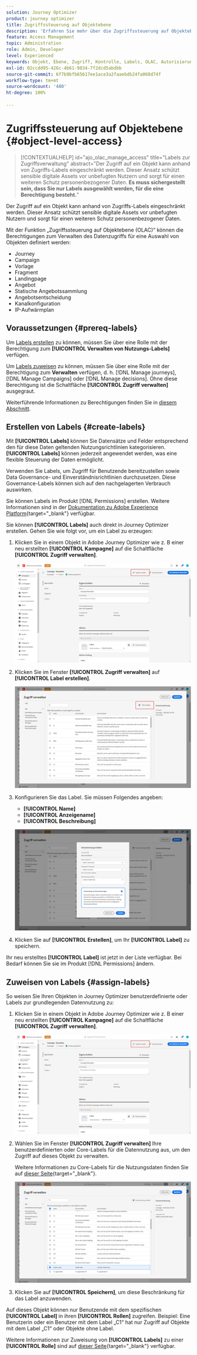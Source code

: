```yaml
---
solution: Journey Optimizer
product: journey optimizer
title: Zugriffssteuerung auf Objektebene
description: 'Erfahren Sie mehr über die Zugriffssteuerung auf Objektebene, mit der Sie Berechtigungen zum Verwalten des Datenzugriffs für eine Auswahl von Objekten definieren können:'
feature: Access Management
topic: Administration
role: Admin, Developer
level: Experienced
keywords: Objekt, Ebene, Zugriff, Kontrolle, Labels, OLAC, Autorisierung
exl-id: 02ccdd95-426c-4b61-9834-7f2dcd5abdbb
source-git-commit: 6f7b9bfb65617ee1ace3a2faaebdb24fa068d74f
workflow-type: tm+mt
source-wordcount: '480'
ht-degree: 100%

---
```


# Zugriffssteuerung auf Objektebene {#object-level-access}

>[!CONTEXTUALHELP]
>id="ajo_olac_manage_access"
>title="Labels zur Zugriffsverwaltung"
>abstract="Der Zugriff auf ein Objekt kann anhand von Zugriffs-Labels eingeschränkt werden. Dieser Ansatz schützt sensible digitale Assets vor unbefugten Nutzern und sorgt für einen weiteren Schutz personenbezogener Daten. **Es muss sichergestellt sein, dass Sie nur Labels ausgewählt werden, für die eine Berechtigung besteht.**"

Der Zugriff auf ein Objekt kann anhand von Zugriffs-Labels eingeschränkt werden. Dieser Ansatz schützt sensible digitale Assets vor unbefugten Nutzern und sorgt für einen weiteren Schutz personenbezogener Daten.

Mit der Funktion „Zugriffssteuerung auf Objektebene (OLAC)“ können die Berechtigungen zum Verwalten des Datenzugriffs für eine Auswahl von Objekten definiert werden:

* Journey
* Campaign
* Vorlage
* Fragment
* Landingpage
* Angebot
* Statische Angebotssammlung
* Angebotsentscheidung
* Kanalkonfiguration
* IP-Aufwärmplan


## Voraussetzungen {#prereq-labels}

Um [Labels erstellen](#create-labels) zu können, müssen Sie über eine Rolle mit der Berechtigung zum **[!UICONTROL Verwalten von Nutzungs-Labels]** verfügen.

Um [Labels zuweisen](#assign-labels) zu können, müssen Sie über eine Rolle mit der Berechtigung zum **Verwalten** verfügen, d. h. [!DNL Manage journeys], [!DNL Manage Campaigns] oder [!DNL Manage decisions]. Ohne diese Berechtigung ist die Schaltfläche **[!UICONTROL Zugriff verwalten]** ausgegraut.

Weiterführende Informationen zu Berechtigungen finden Sie in [diesem Abschnitt](../administration/permissions.md).

## Erstellen von Labels {#create-labels}

Mit **[!UICONTROL Labels]** können Sie Datensätze und Felder entsprechend den für diese Daten geltenden Nutzungsrichtlinien kategorisieren. **[!UICONTROL Labels]** können jederzeit angewendet werden, was eine flexible Steuerung der Daten ermöglicht.

Verwenden Sie Labels, um Zugriff für Benutzende bereitzustellen sowie Data Governance- und Einverständnisrichtlinien durchzusetzen. Diese Governance-Labels können sich auf den nachgelagerten Verbrauch auswirken.

Sie können Labels im Produkt [!DNL Permissions] erstellen. Weitere Informationen sind in der [Dokumentation zu Adobe Experience Platform](https://experienceleague.adobe.com/docs/experience-platform/access-control/abac/permissions-ui/labels.html?lang=de){target="_blank"} verfügbar.

Sie können **[!UICONTROL Labels]** auch direkt in Journey Optimizer erstellen. Gehen Sie wie folgt vor, um ein Label zu erzeugen:

1. Klicken Sie in einem Objekt in Adobe Journey Optimizer wie z. B einer neu erstellten **[!UICONTROL Kampagne]** auf die Schaltfläche **[!UICONTROL Zugriff verwalten]**.

   ![Schaltfläche „Zugriff verwalten“ in Adobe Journey Optimizer](assets/olac_1.png)

1. Klicken Sie im Fenster **[!UICONTROL Zugriff verwalten]** auf **[!UICONTROL Label erstellen]**.

   ![](assets/olac_2.png)

1. Konfigurieren Sie das Label. Sie müssen Folgendes angeben:

   * **[!UICONTROL Name]**
   * **[!UICONTROL Anzeigename]**
   * **[!UICONTROL Beschreibung]**

   ![Felder zur Label-Konfiguration](assets/olac_3.png)

1. Klicken Sie auf **[!UICONTROL Erstellen]**, um Ihr **[!UICONTROL Label]** zu speichern.

Ihr neu erstelltes **[!UICONTROL Label]** ist jetzt in der Liste verfügbar. Bei Bedarf können Sie sie im Produkt [!DNL Permissions] ändern.

## Zuweisen von Labels {#assign-labels}

So weisen Sie Ihren Objekten in Journey Optimizer benutzerdefinierte oder Labels zur grundlegenden Datennutzung zu:

1. Klicken Sie in einem Objekt in Adobe Journey Optimizer wie z. B einer neu erstellten **[!UICONTROL Kampagne]** auf die Schaltfläche **[!UICONTROL Zugriff verwalten]**.

   ![Schaltfläche „Zugriff verwalten“ in Adobe Journey Optimizer](assets/olac_1.png)

1. Wählen Sie im Fenster **[!UICONTROL Zugriff verwalten]** Ihre benutzerdefinierten oder Core-Labels für die Datennutzung aus, um den Zugriff auf dieses Objekt zu verwalten.

   Weitere Informationen zu Core-Labels für die Nutzungsdaten finden Sie auf [dieser Seite](https://experienceleague.adobe.com/docs/experience-platform/data-governance/labels/reference.html?lang=de){target="_blank"}.

   ![](assets/olac_4.png)

1. Klicken Sie auf **[!UICONTROL Speichern]**, um diese Beschränkung für das Label anzuwenden.

Auf dieses Objekt können nur Benutzende mit dem spezifischen **[!UICONTROL Label]** in ihren **[!UICONTROL Rollen]** zugreifen. Beispiel: Eine Benutzerin oder ein Benutzer mit dem Label „C1“ hat nur Zugriff auf Objekte mit dem Label „C1“ oder Objekte ohne Label.

Weitere Informationen zur Zuweisung von **[!UICONTROL Labels]** zu einer **[!UICONTROL Rolle]** sind auf [dieser Seite](https://experienceleague.adobe.com/docs/experience-platform/access-control/abac/permissions-ui/permissions.html?lang=de#manage-labels-for-a-role){target="_blank"} verfügbar.
